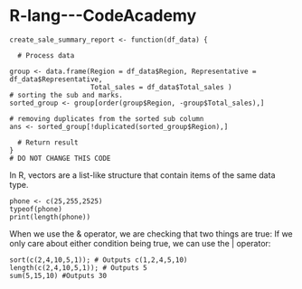 # R-lang---CodeAcademy



```
create_sale_summary_report <- function(df_data) {

  # Process data  

group <- data.frame(Region = df_data$Region, Representative = df_data$Representative, 
                    Total_sales = df_data$Total_sales )
# sorting the sub and marks.
sorted_group <- group[order(group$Region, -group$Total_sales),]
  
# removing duplicates from the sorted sub column
ans <- sorted_group[!duplicated(sorted_group$Region),]

  # Return result
}
# DO NOT CHANGE THIS CODE
```


In R, vectors are a list-like structure that contain items of the same data type.
```{r}
phone <- c(25,255,2525)
typeof(phone)
print(length(phone))
```
When we use the & operator, we are checking that two things are true:
If we only care about either condition being true, we can use the | operator:

```
sort(c(2,4,10,5,1)); # Outputs c(1,2,4,5,10)
length(c(2,4,10,5,1)); # Outputs 5
sum(5,15,10) #Outputs 30
```














